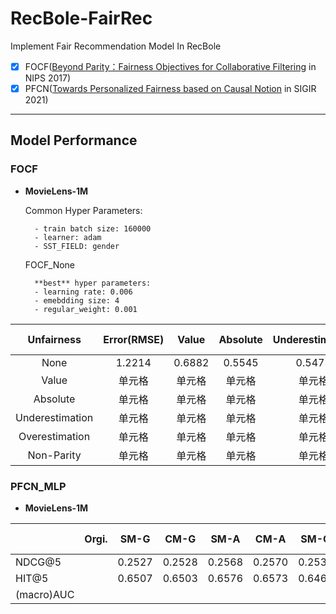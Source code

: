 # RecBole-FairRec
Implement Fair Recommendation Model In RecBole
- [x] FOCF([Beyond Parity：Fairness Objectives for Collaborative Filtering](https://proceedings.neurips.cc/paper/2017/hash/e6384711491713d29bc63fc5eeb5ba4f-Abstract.html) in NIPS 2017)
- [x] PFCN([Towards Personalized Fairness based on Causal Notion](https://dl.acm.org/doi/abs/10.1145/3404835.3462966?casa_token=zzHePKuKP6AAAAAA:YzZp_qUbzsgd3TXWCAGSRAfEHO2oM0_BuWZ5uZlfj_rudqKGYq8douOaZ0GoizxP54jtz3JDFw725xo) in SIGIR 2021)
-------------------------------------------------------------
## Model Performance
### FOCF
- **MovieLens-1M**  
    
    Common Hyper Parameters:

        - train batch size: 160000
        - learner: adam
        - SST_FIELD: gender

    FOCF_None   
    
        **best** hyper parameters:  
        - learning rate: 0.006  
        - emebdding size: 4  
        - regular_weight: 0.001
| Unfairness | Error(RMSE) | Value | Absolute | Underestimation | Overestimation | Non-Parity |
|:-:| :-:| :-: | :-: | :-: | :-: | :-: |
| None | 1.2214 | 0.6882 | 0.5545 | 0.5473 | 0.1409 | 0.0705 |
| Value | 单元格 | 单元格 | 单元格 | 单元格 | 单元格 | 单元格 |
| Absolute | 单元格 | 单元格 | 单元格 | 单元格 | 单元格 | 单元格 |
| Underestimation | 单元格 | 单元格 | 单元格 | 单元格 | 单元格 | 单元格 |
| Overestimation | 单元格 | 单元格 | 单元格 | 单元格 | 单元格 | 单元格 |
| Non-Parity| 单元格 | 单元格 | 单元格 | 单元格 | 单元格 | 单元格 |

### PFCN_MLP
- **MovieLens-1M**

|   | Orgi.  | SM-G | CM-G  |  SM-A | CM-A  |  SM-O | CM-O | SM-GA | CM-GA | SM-GO | CM-GO | SM-AO | CM-AO | SM-GAO | CM-GAO |
|---|---|---|---|---|---|---|---|---|---|---|---|---|---|---|---|
|  NDCG@5 |   |  0.2527 |  0.2528 |  0.2568 |  0.2570 | 0.2537  | 0.2541  | 0.2543  | 0.2567  | 0.2543  | 0.2535  | 0.2541  | 0.2532  |   |   |
|  HIT@5 |   |  0.6507 | 0.6503  | 0.6576  |  0.6573 | 0.6462  | 0.6469  | 0.6488  | 0.6548  | 0.6488  | 0.6576  | 0.6482  | 0.6469  |   |   |
|  (macro)AUC |   |   |   |   |   |   |   |   |   |   |   |   |   |   |   |

